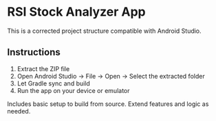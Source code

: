 
# RSI Stock Analyzer App

This is a corrected project structure compatible with Android Studio.

## Instructions
1. Extract the ZIP file
2. Open Android Studio → File → Open → Select the extracted folder
3. Let Gradle sync and build
4. Run the app on your device or emulator

Includes basic setup to build from source. Extend features and logic as needed.
